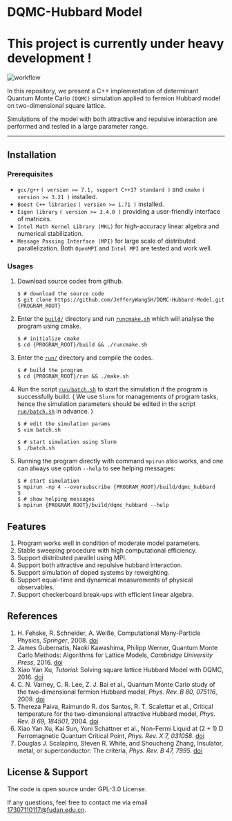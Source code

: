 # DQMC-Hubbard Model 
# This project is currently under heavy development !
![workflow](https://github.com/JefferyWangSH/dqmc-hubbard-model/actions/workflows/dqmc_test.yml/badge.svg?branch=master)

In this repository, we present a C++ implementation of determinant Quantum Monte Carlo `(DQMC)` simulation applied to fermion Hubbard model on two-dimensional square lattice.

Simulations of the model with both attractive and repulsive interaction are performed and tested in a large parameter range.

---

## Installation ##

### Prerequisites ###

* `gcc/g++` `( version >= 7.1, support C++17 standard )` and `cmake` `( version >= 3.21 )` installed.
* `Boost C++ libraries` `( version >= 1.71 )` installed.
* `Eigen library` `( version >= 3.4.0 )` providing a user-friendly interface of matrices.
* `Intel Math Kernel Library (MKL)` for high-accuracy linear algebra and numerical stabilization.
* `Message Passing Interface (MPI)` for large scale of distributed parallelization. Both `OpenMPI` and `Intel MPI` are tested and work well.

### Usages ###

1. Download source codes from github.
    ``` shell
    $ # download the source code
    $ git clone https://github.com/JefferyWangSH/DQMC-Hubbard-Model.git {PROGRAM_ROOT}
    ```
2. Enter the [`build/`](build/) directory and run [`runcmake.sh`](build/runcmake.sh) which will analyse the program using cmake.
    ``` shell
    $ # initialize cmake
    $ cd {PROGRAM_ROOT}/build && ./runcmake.sh
    ```
3. Enter the [`run/`](run/) directory and compile the codes. 
    ``` shell
    $ # build the program
    $ cd {PROGRAM_ROOT}/run && ./make.sh
    ```
4. Run the script [`run/batch.sh`](run/batch.sh) to start the simulation if the program is successfully build. ( We use `Slurm` for managements of program tasks, hence the simulation parameters should be edited in the script [`run/batch.sh`](run/batch.sh) in advance. )
    ```shell
    $ # edit the simulation params
    $ vim batch.sh

    $ # start simulation using Slurm
    $ ./batch.sh
    ```
5. Running the program directly with command `mpirun` also works, and one can always use option `--help` to see helping messages:
    ``` shell
    $ # start simulation
    $ mpirun -np 4 --oversubscribe {PROGRAM_ROOT}/build/dqmc_hubbard
    $
    $ # show helping messages
    $ mpirun {PROGRAM_ROOT}/build/dqmc_hubbard --help
    ```


## Features ##

1. Program works well in condition of moderate model parameters.
2. Stable sweeping procedure with high computational efficiency.
3. Support distributed parallel using MPI.  
4. Support both attractive and repulsive hubbard interaction.
5. Support simulation of doped systems by reweighting.
6. Support equal-time and dynamical measurements of physical observables.
7. Support checkerboard break-ups with efficient linear algebra.


## References ##

1. H. Fehske, R. Schneider, A. Weiße, Computational Many-Particle Physics, *Springer*, 2008. [doi](https://doi.org/10.1007/978-3-540-74686-7)
2. James Gubernatis, Naoki Kawashima, Philipp Werner, Quantum Monte Carlo Methods: Algorithms for Lattice Models, *Cambridge University Press*, 2016. [doi](https://doi.org/10.1017/CBO9780511902581)
3. Xiao Yan Xu, *Tutorial*: Solving square lattice Hubbard Model with DQMC, 2016. [doi](http://ziyangmeng.iphy.ac.cn/files/teaching/SummerSchoolSimpleDQMCnoteXYX201608.pdf)
4. C. N. Varney, C. R. Lee, Z. J. Bai et al., Quantum Monte Carlo study of the two-dimensional fermion Hubbard model, *Phys. Rev. B 80, 075116*, 2009. [doi](https://doi.org/10.1103/PhysRevB.80.075116)
5. Thereza Paiva, Raimundo R. dos Santos, R. T. Scalettar et al., Critical temperature for the two-dimensional attractive Hubbard model, *Phys. Rev. B 69, 184501*, 2004. [doi](https://doi.org/10.1103/PhysRevB.69.184501)
6. Xiao Yan Xu, Kai Sun, Yoni Schattner et al., Non-Fermi Liquid at (2 + 1) D Ferromagnetic Quantum Critical Point, *Phys. Rev. X 7, 031058*. [doi](https://doi.org/10.1103/PhysRevX.7.031058)
7. Douglas J. Scalapino, Steven R. White, and Shoucheng Zhang, Insulator, metal, or superconductor: The criteria, *Phys. Rev. B 47, 7995.* [doi](https://doi.org/10.1103/PhysRevB.47.7995)


## License & Support ##

The code is open source under GPL-3.0 License. 

If any questions, feel free to contact me via email 17307110117@fudan.edu.cn.
